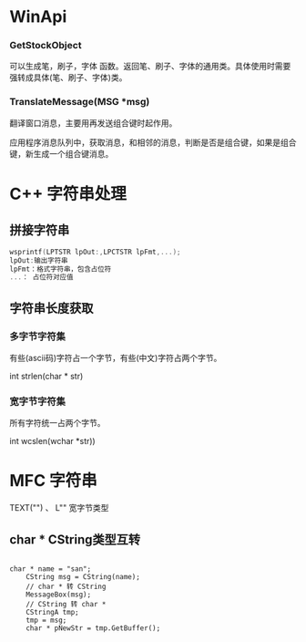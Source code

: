 # WinApi

### GetStockObject 

可以生成笔，刷子，字体 函数。返回笔、刷子、字体的通用类。具体使用时需要强转成具体(笔、刷子、字体)类。





### TranslateMessage(MSG *msg)

翻译窗口消息，主要用再发送组合键时起作用。

应用程序消息队列中，获取消息，和相邻的消息，判断是否是组合键，如果是组合键，新生成一个组合键消息。



# C++ 字符串处理

## 拼接字符串

```C++
wsprintf(LPTSTR lpOut:,LPCTSTR lpFmt,...);
lpOut:输出字符串
lpFmt：格式字符串，包含占位符
...： 占位符对应值
```

## 字符串长度获取

### 多字节字符集

有些(ascii码)字符占一个字节，有些(中文)字符占两个字节。

int strlen(char * str)

### 宽字节字符集

所有字符统一占两个字节。

int wcslen(wchar *str))



# MFC 字符串

TEXT("") 、 L""  宽字节类型



## char * CString类型互转

```

char * name = "san";
	CString msg = CString(name);
	// char * 转 CString
	MessageBox(msg);
	// CString 转 char *
	CStringA tmp;
	tmp = msg;
	char * pNewStr = tmp.GetBuffer();
	

```





